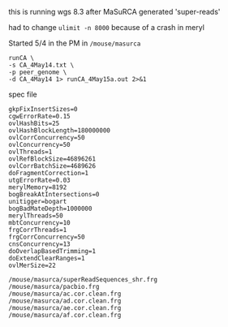 this is running wgs 8.3 after MaSuRCA generated 'super-reads'

had to change `ulimit -n 8000` because of a crash in meryl

Started 5/4 in the PM in `/mouse/masurca`

	runCA \
	-s CA_4May14.txt \
	-p peer_genome \
	-d CA_4May14 1> runCA_4May15a.out 2>&1


spec file

    gkpFixInsertSizes=0
    cgwErrorRate=0.15
    ovlHashBits=25
    ovlHashBlockLength=180000000
    ovlCorrConcurrency=50
    ovlConcurrency=50
    ovlThreads=1
    ovlRefBlockSize=46896261
    ovlCorrBatchSize=4689626
    doFragmentCorrection=1
    utgErrorRate=0.03
    merylMemory=8192
    bogBreakAtIntersections=0
    unitigger=bogart
    bogBadMateDepth=1000000
    merylThreads=50
    mbtConcurrency=10
    frgCorrThreads=1
    frgCorrConcurrency=50
    cnsConcurrency=13
    doOverlapBasedTrimming=1
    doExtendClearRanges=1
    ovlMerSize=22
    
    /mouse/masurca/superReadSequences_shr.frg
    /mouse/masurca/pacbio.frg
    /mouse/masurca/ac.cor.clean.frg
    /mouse/masurca/ad.cor.clean.frg
    /mouse/masurca/ae.cor.clean.frg
    /mouse/masurca/af.cor.clean.frg